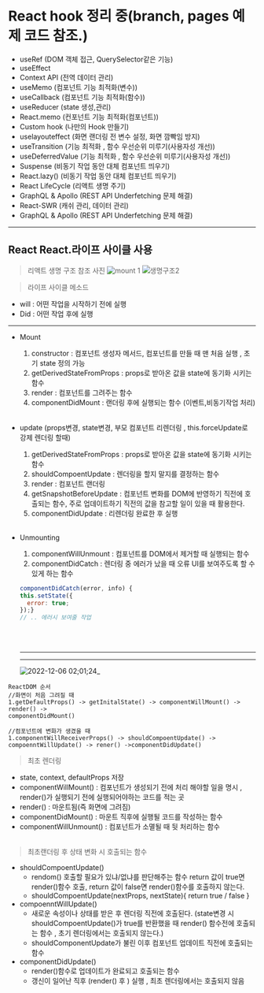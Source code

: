 # React hook 정리 중(branch, pages 예제 코드 참조.)

- useRef (DOM 객체 접근, QuerySelector같은 기능)</br>
- useEffect
- Context API (전역 데이터 관리)
- useMemo (컴포넌트 기능 최적화(변수))
- useCallback (컴포넌트 기능 최적화(함수))
- useReducer (state 생성,관리)
- React.memo (컨포넌트 기능 최적화(컴포넌트))
- Custom hook (나만의 Hook 만들기)
- uselayouteffect (화면 랜더링 전 변수 설정, 화면 깜빡임 방지)
- useTransition (기능 최적화 , 함수 우선순위 미루기(사용자성 개선))
- useDeferredValue (기능 최적화 , 함수 우선순위 미루기(사용자성 개선))
- Suspense (비동기 작업 동안 대체 컴포넌트 띄우기)
- React.lazy() (비동기 작업 동안 대체 컴포넌트 띄우기)
- React LifeCycle (리액트 생명 주기)
- GraphQL & Apollo (REST API Underfetching 문제 해결)
- React-SWR (캐쉬 관리, 데이터 관리)
- GraphQL & Apollo (REST API Underfetching 문제 해결)
---

## React React.라이프 사이클 사용

>리액트 생명 구조 참조 사진
![mount 1](https://user-images.githubusercontent.com/86187456/205697100-db040fcb-535a-48d0-bc01-49f096cc8d23.png)
![생명구조2](https://user-images.githubusercontent.com/86187456/205697118-d3597a9e-b3a9-4c30-838c-7ee4fb2a3d69.png)



> 라이프 사이클 메소드

- will : 어떤 작업을 시작하기 전에 실행
- Did : 어떤 작업 후에 실행

---





- Mount

  1. constructor : 컴포넌트 생성자 메서드, 컴포넌트를 만들 때 맨 처음 실행 , 초기 state 정의 가능
  2. getDerivedStateFromProps : props로 받아온 값을 state에 동기화 시키는 함수
  3. render : 컴포넌트를 그려주는 함수
  4. componentDidMount : 랜더링 후에 실행되는 함수 (이벤트,비동기작업 처리)

  </br>

- update (props변경, state변경, 부모 컴포넌트 리렌더링 , this.forceUpdate로 강제 렌더링 할때)

  1. getDerivedStateFromProps : props로 받아온 값을 state에 동기화 시키는 함수
  2. shouldCompoentUpdate : 렌더링을 할지 말지를 결정하는 함수
  3. render : 컴포넌트 랜더링
  4. getSnapshotBeforeUpdate : 컴포넌트 변화를 DOM에 반영하기 직전에 호출되는 함수,
     주로 업데이트하기 직전의 값을 참고할 일이 있을 때 활용한다.
  5. componentDidUpdate : 리렌더링 완료한 후 실행

  </br>

- Unmounting

  1. componentWillUnmount : 컴포넌트를 DOM에서 제거할 때 실행되는 함수
  2. componentDidCatch : 렌더링 중 에러가 났을 때 오류 UI를 보여주도록 할 수있게 하는 함수

  ```js
  componentDidCatch(error, info) {
  this.setState({
    error: true;
  });}
  // .. 에러시 보여줄 작업
  ```

  </br>
  </br>
  
  ---
  ---
  ![2022-12-06 02;01;24_](https://user-images.githubusercontent.com/86187456/205697407-cbe4e6b8-d07b-4ef5-b944-92463da72bca.png)

```
ReactDOM 순서
//화면이 처음 그려질 때
1.getDefaultProps() -> getInitalState() -> componentWillMount() -> render() ->
componentDidMount()

//컴포넌트에 변화가 생겼을 때
1.componentWillReceiverProps() -> shouldCompoentUpdate() ->
compoenntWillUpdate() -> rener() ->componentDidUpdate()

```

> 최초 렌더링
- state, context, defaultProps 저장
- componentWillMount() : 컴포넌트가 생성되기 전에 처리 해야할 일을 명시 , render()가 실행되기 전에 실행되어야하는 코드를 적는 곳
- render() : 마운트됨(즉 화면에 그려짐)
- componentDidMount() : 마운트 직후에 실행될 코드를 작성하는 함수
- componentWillUnmount() : 컴포넌트가 소멸될 때 뒷 처리하는 함수
  </br>
  </br>

> 최초랜더링 후 상태 변화 시 호출되는 함수

- shouldCompoentUpdate()
  - rendom() 호출할 필요가 있냐/없냐를 판단해주는 함수 return 값이 true면 render()함수 호출, return 값이 false면 render()함수를 호출하지 않는다.
  - shouldCompoentUpdate(nextProps, nextState){
    return true / false
    }
- compoenntWillUpdate()
  - 새로운 속성이나 상태를 받은 후 렌더링 직전에 호출된다. (state변경 시 shouldCompoentUpdate()가 true를 반환했을 때 render() 함수전에 호출되는 함수 , 초기 렌더링에서는 호출되지 않는다.)
  - shouldComponentUpdate가 불린 이후 컴포넌트 업데이트 직전에 호출되는 함수
- componentDidUpdate()
  - render()함수로 업데이트가 완료되고 호출되는 함수
  - 갱신이 일어난 직후 (render() 후 ) 실행 , 최초 렌더링에서는 호출되지 않음

<br />
<br />



